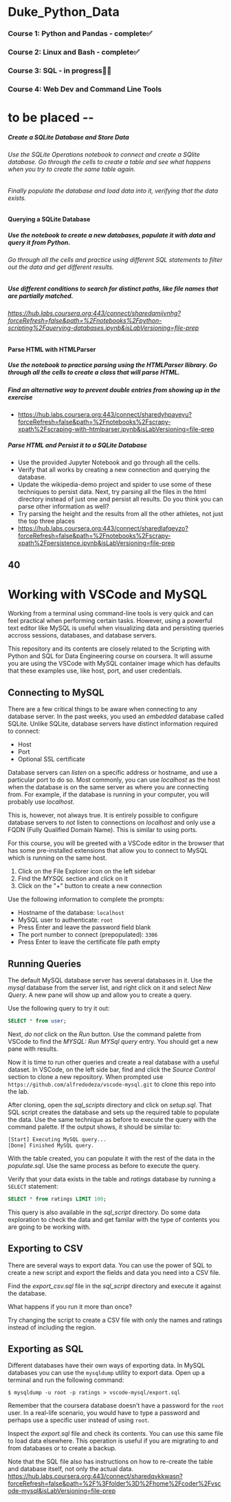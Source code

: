 # Duke_Python_Data

### Course 1: Python and Pandas - complete✅
### Course 2: Linux and Bash - complete✅
### Course 3: SQL - in progress🧑‍💻
### Course 4: Web Dev and Command Line Tools



# to be placed --
##### Create a SQLite Database and Store Data
###### Use the SQLite Operations notebook to connect and create a SQlite database. Go through the cells to create a table and see what happens when you try to create the same table again.

###### Finally populate the database and load data into it, verifying that the data exists.

#### Querying a SQLite Database
##### Use the notebook to create a new databases, populate it with data and query it from Python.
###### Go through all the cells and practice using different SQL statements to filter out the data and get different results.
##### Use different conditions to search for distinct paths, like file names that are partially matched.
###### https://hub.labs.coursera.org:443/connect/sharedqmijvnhg?forceRefresh=false&path=%2Fnotebooks%2Fpython-scripting%2Fquerying-databases.ipynb&isLabVersioning=file-prep


#### Parse HTML with HTMLParser
##### Use the notebook to practice parsing using the HTMLParser llibrary. Go through all the cells to create a class that will parse HTML.
##### Find an alternative way to prevent double entries from showing up in the exercise
* https://hub.labs.coursera.org:443/connect/sharedyhpayeyu?forceRefresh=false&path=%2Fnotebooks%2Fscrapy-xpath%2Fscraping-with-htmlparser.ipynb&isLabVersioning=file-prep

##### Parse HTML and Persist it to a SQLite Database
* Use the provided Jupyter Notebook and go through all the cells.
* Verify that all works by creating a new connection and querying the database.
* Update the wikipedia-demo project and spider to use some of these techniques to persist data. Next, try parsing all the files in the html directory instead of just one and persist all results. Do you think you can parse other information as well?
* Try parsing the height and the results from all the other athletes, not just the top three places
* https://hub.labs.coursera.org:443/connect/sharedlafqeyzo?forceRefresh=false&path=%2Fnotebooks%2Fscrapy-xpath%2Fpersistence.ipynb&isLabVersioning=file-prep

## 40
# Working with VSCode and MySQL
Working from a terminal using command-line tools is very quick and can feel practical when performing certain tasks. However, using a powerful text editor like MySQL is useful when visualizing data and persisting queries accross sessions, databases, and database servers.

This repository and its contents are closely related to the Scripting with Python and SQL for Data Engineering course on coursera. It will assume you are using the VSCode with MySQL container image which has defaults that these examples use, like host, port, and user credentials.

## Connecting to MySQL

There are a few critical things to be aware when connecting to any database server. In the past weeks, you used an _embedded_ database called SQLite. Unlike SQLite, database servers have distinct information required to connect:

* Host
* Port
* Optional SSL certificate

Database servers can _listen_ on a specific address or hostname, and use a particular port to do so. Most commonly, you can use _localhost_ as the host when the database is on the same server as where you are connecting from. For example, if the database is running in your computer, you will probably use _localhost_.

This is, however, not always true. It is entirely possible to configure database servers to _not_ listen to connections on _localhost_ and only use a FQDN (Fully Qualified Domain Name). This is similar to using ports.

For this course, you will be greeted with a VSCode editor in the browser that has some pre-installed extensions that allow you to connect to MySQL which is running on the same host.

1. Click on the File Explorer icon on the left sidebar
1. Find the _MYSQL_ section and click on it
1. Click on the "+" button to create a new connection

Use the following information to complete the prompts:

* Hostname of the database: `localhost`
* MySQL user to authenticate: `root`
* Press Enter and leave the password field blank
* The port number to connect (prepopulated): `3306`
* Press Enter to leave the certificate file path empty


## Running Queries

The default MySQL database server has several databases in it. Use the _mysql_ database from the server list, and right click on it and select _New Query_. A new pane will show up and allow you to create a query.


Use the following query to try it out:

```sql
SELECT * from user;
```

Next, _do not_ click on the _Run_ button. Use the command palette from VSCode to find the _MYSQL: Run MYSql query_ entry. You should get a new pane with results.

Now it is time to run other queries and create a real database with a useful dataset. In VSCode, on the left side bar, find and click the _Source Control_ section to clone a new repository. When prompted use `https://github.com/alfredodeza/vscode-mysql.git` to clone this repo into the lab.

After cloning, open the _sql_scripts_ directory and click on _setup.sql_. That SQL script creates the database and sets up the required table to populate the data. Use the same technique as before to execute the query with the command palette. If the output shows, it should be similar to:

```
[Start] Executing MySQL query...
[Done] Finished MySQL query.
```

With the table created, you can populate it with the rest of the data in the _populate.sql_. Use the same process as before to execute the query.

Verify that your data exists in the table and _ratings_ database by running a `SELECT` statement:

```sql
SELECT * from ratings LIMIT 100;
```

This query is also available in the _sql_script_ directory. Do some data exploration to check the data and get familar with the type of contents you are going to be working with.

## Exporting to CSV

There are several ways to export data. You can use the power of SQL to create a new script and export the fields and data you need into a CSV file.

Find the _export_csv.sql_ file in the _sql_script_ directory and execute it against the database.

What happens if you run it more than once?

Try changing the script to create a CSV file with only the names and ratings instead of including the region.


## Exporting as SQL

Different databases have their own ways of exporting data. In MySQL databases you can use the `mysqldump` utility to export data. Open up a terminal and run the following command:

```
$ mysqldump -u root -p ratings > vscode-mysql/export.sql
```

Remember that the coursera database doesn't have a password for the `root` user. In a real-life scenario, you would have to type a password and perhaps use a specific user instead of using `root`.

Inspect the _export.sql_ file and check its contents. You can use this same file to load data elsewhere. This operation is useful if you are migrating to and from databases or to create a backup.

Note that the SQL file also has instructions on how to re-create the table and database itself, not only the actual data.
 https://hub.labs.coursera.org:443/connect/sharedqvkkwasn?forceRefresh=false&path=%2F%3Ffolder%3D%2Fhome%2Fcoder%2Fvscode-mysql&isLabVersioning=file-prep

